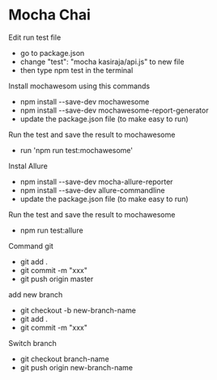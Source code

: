 # Mocha Chai

Edit run test file
- go to package.json
- change "test": "mocha kasiraja/api.js" to new file
- then type npm test in the terminal

Install mochawesom using this commands
- npm install --save-dev mochawesome
- npm install --save-dev mochawesome-report-generator
- update the package.json file (to make easy to run)

Run the test and save the result to mochawesome
- run 'npm run test:mochawesome'

Instal Allure
- npm install --save-dev mocha-allure-reporter
- npm install --save-dev allure-commandline
- update the package.json file (to make easy to run)

Run the test and save the result to mochawesome
- npm run test:allure

Command git
- git add .
- git commit -m "xxx"
- git push origin master

add new branch
- git checkout -b new-branch-name
- git add .
- git commit -m "xxx"

Switch branch
- git checkout branch-name
- git push origin new-branch-name
